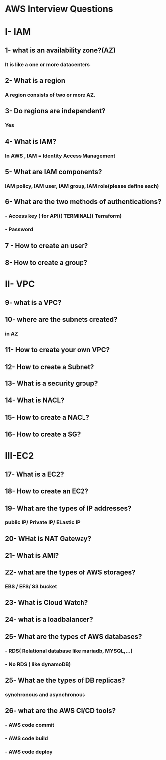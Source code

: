 
# AWS Interview Questions
# I- IAM
## 1- what is an availability zone?(AZ)
### It is like a one or more datacenters
## 2- What is a region
### A region consists of two or more AZ.
## 3- Do regions are independent?
### Yes
## 4- What is IAM?
### In AWS , IAM = Identity Access Management
## 5- What are IAM components?
### IAM policy, IAM user, IAM group, IAM role(please define each)
## 6- What are the two methods of authentications?
### - Access key ( for API)( TERMINAL)( Terraform)
### - Password
## 7 - How to create an user?
## 8- How to create a group?

# II- VPC
## 9- what is a VPC?
## 10- where are the subnets created?
### in AZ
## 11- How to create your own VPC?
## 12- How to create a Subnet?
## 13- What is a security group?
## 14- What is NACL?
## 15- How to create a NACL?
## 16- How to create a SG?
# III-EC2
## 17- What is a EC2?
## 18- How to create an EC2?
## 19- What are the types of IP addresses?
### public IP/ Private IP/ ELastic IP
## 20- WHat is NAT Gateway?
## 21- What is AMI?
## 22- what are the types of AWS storages?
### EBS / EFS/ S3 bucket
## 23- What is Cloud Watch?
## 24- what is a loadbalancer?
## 25- What are the types of AWS databases?
### - RDS( Relational database like mariadb, MYSQL,...)
### - No RDS ( like dynamoDB)
## 25- What ae the types of DB replicas?
### synchronous and asynchronous
## 26- what are the AWS CI/CD tools?
### - AWS code commit
### - AWS code build
### - AWS code deploy
